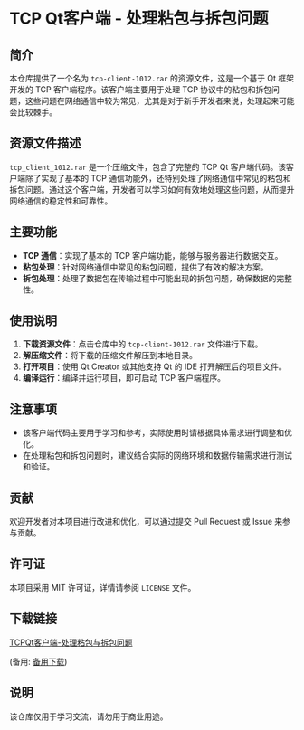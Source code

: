 # TCP Qt客户端 - 处理粘包与拆包问题

## 简介

本仓库提供了一个名为 `tcp-client-1012.rar` 的资源文件，这是一个基于 Qt 框架开发的 TCP 客户端程序。该客户端主要用于处理 TCP 协议中的粘包和拆包问题，这些问题在网络通信中较为常见，尤其是对于新手开发者来说，处理起来可能会比较棘手。

## 资源文件描述

`tcp_client_1012.rar` 是一个压缩文件，包含了完整的 TCP Qt 客户端代码。该客户端除了实现了基本的 TCP 通信功能外，还特别处理了网络通信中常见的粘包和拆包问题。通过这个客户端，开发者可以学习如何有效地处理这些问题，从而提升网络通信的稳定性和可靠性。

## 主要功能

- **TCP 通信**：实现了基本的 TCP 客户端功能，能够与服务器进行数据交互。
- **粘包处理**：针对网络通信中常见的粘包问题，提供了有效的解决方案。
- **拆包处理**：处理了数据包在传输过程中可能出现的拆包问题，确保数据的完整性。

## 使用说明

1. **下载资源文件**：点击仓库中的 `tcp-client-1012.rar` 文件进行下载。
2. **解压缩文件**：将下载的压缩文件解压到本地目录。
3. **打开项目**：使用 Qt Creator 或其他支持 Qt 的 IDE 打开解压后的项目文件。
4. **编译运行**：编译并运行项目，即可启动 TCP 客户端程序。

## 注意事项

- 该客户端代码主要用于学习和参考，实际使用时请根据具体需求进行调整和优化。
- 在处理粘包和拆包问题时，建议结合实际的网络环境和数据传输需求进行测试和验证。

## 贡献

欢迎开发者对本项目进行改进和优化，可以通过提交 Pull Request 或 Issue 来参与贡献。

## 许可证

本项目采用 MIT 许可证，详情请参阅 `LICENSE` 文件。

## 下载链接
[TCPQt客户端-处理粘包与拆包问题](https://pan.quark.cn/s/6159274b313b) 

(备用: [备用下载](https://pan.baidu.com/s/1eTqyE1Qj6yhYCaMgB6L0zg?pwd=1234))

## 说明

该仓库仅用于学习交流，请勿用于商业用途。
